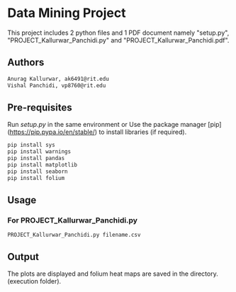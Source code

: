 # Data Mining Project

This project includes 2 python files and 1 PDF document namely "setup.py", 
"PROJECT_Kallurwar_Panchidi.py" and "PROJECT_Kallurwar_Panchidi.pdf".

## Authors

```markdown
Anurag Kallurwar, ak6491@rit.edu
Vishal Panchidi, vp8760@rit.edu
```

## Pre-requisites

Run *setup.py* in the same environment or Use the package manager [pip]
(https://pip.pypa.io/en/stable/)
to install 
libraries (if required).

```bash
pip install sys
pip install warnings
pip install pandas
pip install matplotlib
pip install seaborn
pip install folium
```

## Usage
### For PROJECT_Kallurwar_Panchidi.py
```commandline
PROJECT_Kallurwar_Panchidi.py filename.csv
```

## Output
The plots are displayed and folium heat maps are saved in the directory. 
(execution folder).
